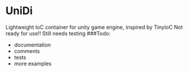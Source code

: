 # UniDi
Lightweight IoC container for unity game engine, inspired by TinyIoC
Not ready for use!! Still needs testing
###Todo:
- documentation
- comments
- tests
- more examples
